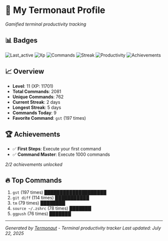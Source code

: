# 🚀 My Termonaut Profile

*Gamified terminal productivity tracking*

## 📊 Badges

![Last_active](https://img.shields.io/badge/Last+Active-5h+ago-green?style=flat-square&logo=terminal&logoColor=white) ![Xp](https://img.shields.io/badge/XP-Level+11+%2811701%2F14400%29-blue?style=flat-square&logo=terminal&logoColor=white) ![Commands](https://img.shields.io/badge/Commands-2081-blue?style=flat-square&logo=terminal&logoColor=white) ![Streak](https://img.shields.io/badge/Streak-2+days-red?style=flat-square&logo=terminal&logoColor=white) ![Productivity](https://img.shields.io/badge/Productivity-80.0%25-green?style=flat-square&logo=terminal&logoColor=white) ![Achievements](https://img.shields.io/badge/Achievements-5%2F10-blue?style=flat-square&logo=terminal&logoColor=white) 

## 📈 Overview

- **Level**: 11 (XP: 11701)
- **Total Commands**: 2081
- **Unique Commands**: 762
- **Current Streak**: 2 days
- **Longest Streak**: 5 days
- **Commands Today**: 9
- **Favorite Command**: `gst` (197 times)

## 🏆 Achievements

- ✅ **First Steps**: Execute your first command
- ✅ **Command Master**: Execute 1000 commands

*2/2 achievements unlocked*

## 🔥 Top Commands

1. `gst` (197 times) ████████████████████
2. `git diff` (114 times) ███████████
3. `tm` (79 times) ████████
4. `source ~/.zshrc` (78 times) ███████
5. `ggpush` (76 times) ███████

---

*Generated by [Termonaut](https://github.com/oiahoon/termonaut) - Terminal productivity tracker*
*Last updated: July 22, 2025*
